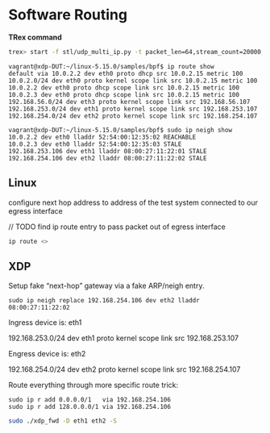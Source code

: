 # Software Routing

**TRex command**

```bash
trex> start -f stl/udp_multi_ip.py -t packet_len=64,stream_count=20000,port_count=1 --port 0 -m 100%
```


```
vagrant@xdp-DUT:~/linux-5.15.0/samples/bpf$ ip route show
default via 10.0.2.2 dev eth0 proto dhcp src 10.0.2.15 metric 100 
10.0.2.0/24 dev eth0 proto kernel scope link src 10.0.2.15 metric 100 
10.0.2.2 dev eth0 proto dhcp scope link src 10.0.2.15 metric 100 
10.0.2.3 dev eth0 proto dhcp scope link src 10.0.2.15 metric 100 
192.168.56.0/24 dev eth3 proto kernel scope link src 192.168.56.107 
192.168.253.0/24 dev eth1 proto kernel scope link src 192.168.253.107 
192.168.254.0/24 dev eth2 proto kernel scope link src 192.168.254.107 
```

```
vagrant@xdp-DUT:~/linux-5.15.0/samples/bpf$ sudo ip neigh show
10.0.2.2 dev eth0 lladdr 52:54:00:12:35:02 REACHABLE
10.0.2.3 dev eth0 lladdr 52:54:00:12:35:03 STALE
192.168.253.106 dev eth1 lladdr 08:00:27:11:22:01 STALE
192.168.254.106 dev eth2 lladdr 08:00:27:11:22:02 STALE
```

## Linux

configure next hop address to address of the test system connected to our egress interface

// TODO find ip route entry to pass packet out of egress interface
```bash
ip route <>
```

## XDP

Setup fake “next-hop” gateway via a fake ARP/neigh entry.

```
sudo ip neigh replace 192.168.254.106 dev eth2 lladdr 08:00:27:11:22:02
```

Ingress device is: eth1

192.168.253.0/24 dev eth1 proto kernel scope link src 192.168.253.107

Engress device is: eth2

192.168.254.0/24 dev eth2 proto kernel scope link src 192.168.254.107

Route everything through more specific route trick:

```
sudo ip r add 0.0.0.0/1   via 192.168.254.106
sudo ip r add 128.0.0.0/1 via 192.168.254.106
```


```bash
sudo ./xdp_fwd -D eth1 eth2 -S 
```